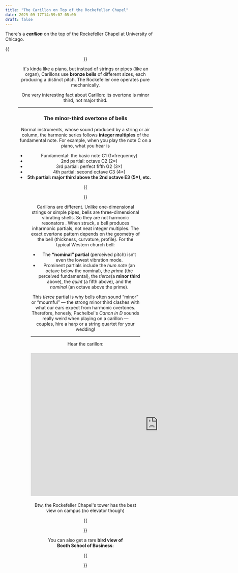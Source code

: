 ```yaml
---
title: "The Carillon on Top of the Rockefellar Chapel"
date: 2025-09-17T14:59:07-05:00
draft: false
---
```


There's a ***carillon*** on the top of the Rockefeller Chapel at University of Chicago.

{{<figure align="center" src="/art/rockefeller_chapel.jpeg" caption="The Rockefella Chapel viewed from the 7th floor of the David Rubenstein Forum building." width="100%">}}

It's kinda like a piano, but instead of strings or pipes (like an organ), Carillons use **bronze bells** of different sizes, each producing a distinct pitch. The Rockefeller one operates pure mechanically.

One very interesting fact about Carillon: its overtone is minor third, not major third.

---

### The minor-third overtone of bells

Normal instruments, whose sound produced by a string or air column, the harmonic series follows **integer multiples** of the fundamental note. For example, when you play the note C on a piano, what you hear is

- Fundamental: the basic note C1 (1×frequency)
- 2nd partial: octave C2 (2×)
- 3rd partial: perfect fifth G2 (3×)
- 4th partial: second octave C3 (4×)
- **5th partial: major third above the 2nd octave E3 (5×), etc.**

{{<figure align="center" src="/art/string_multiplications.jpeg" caption="Normal overtone series (strings, pipes). *The Mathematic of Music*" width="100%">}}

Carillons are different. Unlike one-dimensional strings or simple pipes, bells are three-dimensional vibrating shells. So they are not harmonic resonators . When struck, a bell produces inharmonic partials, not neat integer multiples. The exact overtone pattern depends on the geometry of the bell (thickness, curvature, profile). For the typical Western church bell:

- The **“nominal” partial** (perceived pitch) isn’t even the lowest vibration mode.
- Prominent partials include the *hum note* (an octave below the nominal), the *prime* (the perceived fundamental), the *tierce*(a **minor third** above), the *quint* (a fifth above), and the *nominal* (an octave above the prime).

This *tierce* partial is why bells often sound “minor” or “mournful” — the strong minor third clashes with what our ears expect from harmonic overtones. Therefore, honesly, Pachelbel's *Canon in D* sounds really weird when playing on a carillon — couples, hire a harp or a string quartet for your wedding!

----

Hear the carillon:

<div style="text-align: center; margin: 20px 0;">
  <iframe 
    width="800" 
    height="450" 
    src="https://www.youtube.com/embed/U54MgfRlvZc?si=umsDTfTyJk4RrR66&autoplay=0" 
    title="YouTube video player" 
    frameborder="0" 
    allow="accelerometer; clipboard-write; encrypted-media; gyroscope; picture-in-picture; web-share" 
    referrerpolicy="strict-origin-when-cross-origin" 
    allowfullscreen>
  </iframe>
</div>

Btw, the Rockefeller Chapel's tower has the best view on campus (no elevator though)

{{<figure align="center" src="/art/chicago_skyline.jpeg" caption="The tower at the bottom is the Economic Department of UChicago.  [here](/art/booth_from_rc.jpeg) which is usually not available anywhere else online." width="100%">}}

You can also get a rare **bird view of Booth School of Business**:

{{<figure align="center" src="/art/booth_from_rc.jpeg" caption="Booth School of Business — from the top!" width="100%">}}
